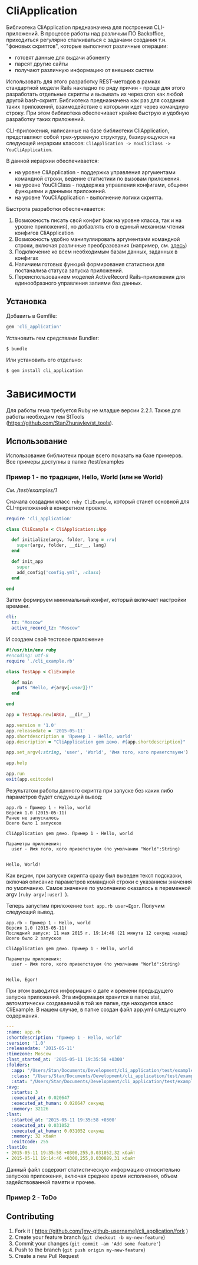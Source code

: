 # CliApplication

Библиотека CliApplication предназначена для построения CLI-приложений. В процессе работы над различым ПО Backoffice,
приходиться регулярно сталкиваться с задачами создания т.н. "фоновых скриптов", которые выполняют различные операции:

- готовят данные для выдачи абоненту
- парсят другие сайты
- получают различную информацию от внешних систем

Использовать для этого разработку REST-методов в рамках стандартной модели Rails накладно по ряду причин - проще для
этого разработать отдельные скрипты и вызывать их через cron как любой другой bash-скрипт. Библиотека предназначена как раз
для создания таких приложений, взаимодействие с которыми идет через командную строку. При этом библиотека обеспечивает
крайне быструю и удобную разработку таких приложений.

CLI-приложения, написанные на базе библиотеки CliApplication, представляют собой трех-уровеную структуру, базирующуюся
на следующей иерархии классов: `CliApplication -> YouCliClass -> YouCliApplication`.

В данной иерархии обеспечивается:

- на уровне CliApplication - поддержка управления аргументами командной строки, ведение статистики по вызовам приложения.
- на уровне YouCliClass - поддержка управления конфигами, общими функциями и данными приложений.
- на уровне YouCliApplication - выполнение логики скрипта.

Быстрота разработки обеспечивается:

1. Возможность писать свой конфиг (как на уровне класса, так и на уровне приложения), но добавлять его в единый механизм чтения конфигов CliApplication
2. Возможность удобно манипуляировать аргументами командной строки, включая различные преобразования (например, см. [здесь](http://www.rubydoc.info/gems/st_tools/0.3.5/StTools/Module/String#to_range-instance_method))
3. Подключение ко всем необходимым базам данных, заданных в конфигах
4. Наличием готовых функций формирования статистики для постанализа статуса запуска приложений.
4. Переиспользованием моделей ActiveRecord Rails-приложения для единообразного управления запиями баз данных.

## Установка

Добавить в Gemfile:

```ruby
gem 'cli_application'
```

Установить гем cредствами Bundler:

    $ bundle

Или установить его отдельно:

    $ gem install cli_application

# Зависимости

Для работы гема требуется Ruby не младше версии 2.2.1. Также для работы необходим гем StTools (https://github.com/StanZhuravlev/st_tools).

## Использование

Использование библиотеки проще всего показать на базе примеров. Все примеры доступны в папке /test/examples

### Пример 1 - по традиции, Hello, World (или не World)

_См. /test/examples/1_

Сначала создадим класс ```ruby CliExample```, который станет основной для CLI-приложений в конкретном проекте.

```ruby
require 'cli_application'

class CliExample < CliApplication::App

  def initialize(argv, folder, lang = :ru)
    super(argv, folder, __dir__, lang)
  end

  def init_app
    super
    add_config('config.yml', :class)
  end

end
```

Затем формируем минимальный конфиг, который включает настройки времени.

```yaml
cli:
  tz: "Moscow"
  active_record_tz: "Moscow"
```

И создаем своё тестовое приложение

```ruby
#!/usr/bin/env ruby
#encoding: utf-8
require './cli_example.rb'

class TestApp < CliExample

  def main
    puts "Hello, #{argv[:user]}!"
  end

end

app = TestApp.new(ARGV, __dir__)

app.version = '1.0'
app.releasedate = '2015-05-11'
app.shortdescription = 'Пример 1 - Hello, world'
app.description = "CliApplication gem демо. #{app.shortdescription}"

app.set_argv(:string, 'user', 'World', 'Имя того, кого приветствуем')

app.help

app.run
exit(app.exitcode)
```

Результатом работы данного скрипта при запуске без каких либо параметров будет следующий вывод:

```text
app.rb - Пример 1 - Hello, world
Версия 1.0 (2015-05-11)
Ранее не запускалось
Всего было 1 запусков

CliApplication gem демо. Пример 1 - Hello, world

Параметры приложения:
  user - Имя того, кого приветствуем (по умолчанию "World":String)


Hello, World!
```

Как видим, при запуске скрипта сразу был выведен текст подсказки, включая описание параметров командной строки
с указанием значения по умолчанию. Самое значение по умолчанию оказалось в переменной argv (```ruby argv[:user] ```).

Теперь запустим приложение ```text app.rb user=Egor```. Получим следующий вывод.

```text
app.rb - Пример 1 - Hello, world
Версия 1.0 (2015-05-11)
Последний запуск: 11 мая 2015 г. 19:14:46 (21 минута 12 секунд назад)
Всего было 2 запусков

CliApplication gem демо. Пример 1 - Hello, world

Параметры приложения:
  user - Имя того, кого приветствуем (по умолчанию "World":String)


Hello, Egor!
```

При этом выводится информация о дате и времени предыдущего запуска приложений. Эта информация хранится в папке stat,
автоматически создаваемой в той же папке, где находится класс CliExample. В нашем случае, в папке создан файл app.yml
следующего содержания.

```yaml
---
:name: app.rb
:shortdescription: "Пример 1 - Hello, world"
:version: '1.0'
:releasedate: '2015-05-11'
:timezone: Moscow
:last_started_at: '2015-05-11 19:35:58 +0300'
:folders:
  :app: "/Users/Stan/Documents/Development/cli_application/test/examples/1"
  :class: "/Users/Stan/Documents/Development/cli_application/test/examples/1"
  :stat: "/Users/Stan/Documents/Development/cli_application/test/examples/1/stat"
:avg:
  :starts: 3
  :executed_at: 0.020647
  :executed_at_human: 0.020647 секунд
  :memory: 32126
:last:
  :started_at: '2015-05-11 19:35:58 +0300'
  :executed_at: 0.031052
  :executed_at_human: 0.031052 секунд
  :memory: 32 кбайт
  :exitcode: 255
:last10:
- 2015-05-11 19:35:58 +0300,255,0.031052,32 кбайт
- 2015-05-11 19:14:46 +0300,255,0.030889,31 кбайт
```

Данный файл содержит статистическую информацию относительно запусков приложения, включая среднее время исполнения,
объем задействованной памяти и прочее.

### Пример 2 - ToDo


## Contributing

1. Fork it ( https://github.com/[my-github-username]/cli_application/fork )
2. Create your feature branch (`git checkout -b my-new-feature`)
3. Commit your changes (`git commit -am 'Add some feature'`)
4. Push to the branch (`git push origin my-new-feature`)
5. Create a new Pull Request
